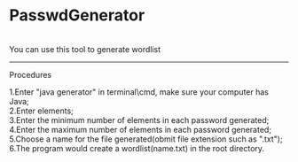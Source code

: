 # PasswdGenerator
<br>
You can use this tool to generate wordlist
<hr>
<bold>Procedures</bold><br>
<p>
1.Enter "java generator" in terminal\cmd, make sure your computer has Java;<br>
2.Enter elements;<br>
3.Enter the minimum number of elements in each password generated;<br>
4.Enter the maximum number of elements in each password generated;<br>
5.Choose a name for the file generated(obmit file extension such as ".txt");<br>
6.The program would create a wordlist(name.txt) in the root directory.<br>
</p>
